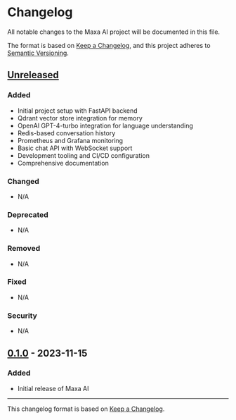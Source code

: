 # Changelog

All notable changes to the Maxa AI project will be documented in this file.

The format is based on [Keep a Changelog](https://keepachangelog.com/en/1.0.0/),
and this project adheres to [Semantic Versioning](https://semver.org/spec/v2.0.0.html).

## [Unreleased]

### Added
- Initial project setup with FastAPI backend
- Qdrant vector store integration for memory
- OpenAI GPT-4-turbo integration for language understanding
- Redis-based conversation history
- Prometheus and Grafana monitoring
- Basic chat API with WebSocket support
- Development tooling and CI/CD configuration
- Comprehensive documentation

### Changed
- N/A

### Deprecated
- N/A

### Removed
- N/A

### Fixed
- N/A

### Security
- N/A

## [0.1.0] - 2023-11-15

### Added
- Initial release of Maxa AI

---

This changelog format is based on [Keep a Changelog](https://keepachangelog.com/en/1.0.0/).

[Unreleased]: https://github.com/yourusername/maxa-ai/compare/v0.1.0...HEAD
[0.1.0]: https://github.com/yourusername/maxa-ai/releases/tag/v0.1.0
